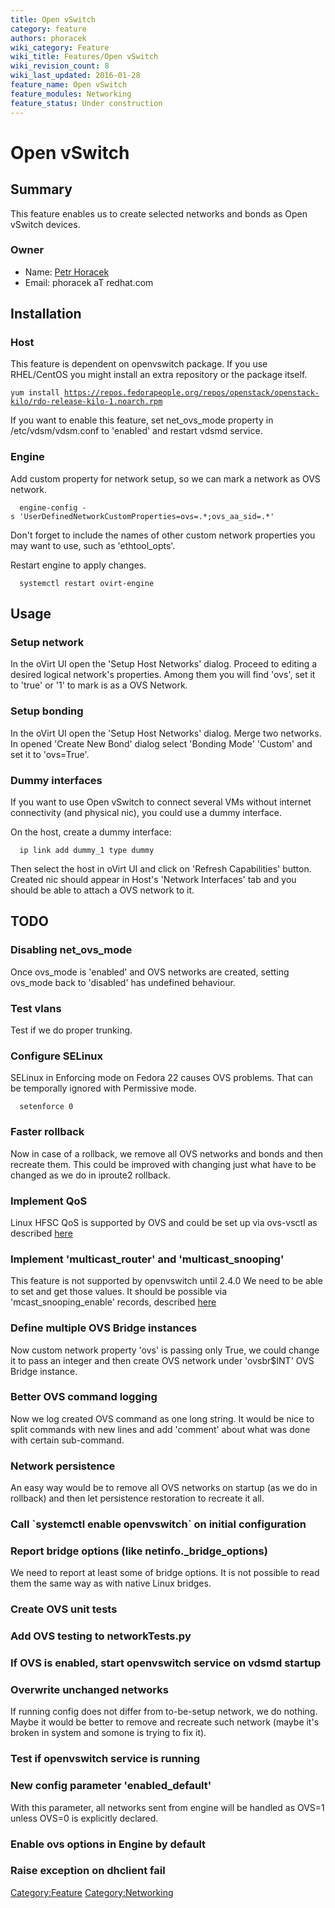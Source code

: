```yaml
---
title: Open vSwitch
category: feature
authors: phoracek
wiki_category: Feature
wiki_title: Features/Open vSwitch
wiki_revision_count: 8
wiki_last_updated: 2016-01-28
feature_name: Open vSwitch
feature_modules: Networking
feature_status: Under construction
---
```


# Open vSwitch

## Summary

This feature enables us to create selected networks and bonds as Open vSwitch devices.

### Owner

*   Name: [ Petr Horacek](User:Phoracek)
*   Email: phoracek aT redhat.com

## Installation

### Host

This feature is dependent on openvswitch package. If you use RHEL/CentOS you might install an extra repository or the package itself.

`yum install `[`https://repos.fedorapeople.org/repos/openstack/openstack-kilo/rdo-release-kilo-1.noarch.rpm`](https://repos.fedorapeople.org/repos/openstack/openstack-kilo/rdo-release-kilo-1.noarch.rpm)

If you want to enable this feature, set net_ovs_mode property in /etc/vdsm/vdsm.conf to 'enabled' and restart vdsmd service.

### Engine

Add custom property for network setup, so we can mark a network as OVS network.

      engine-config -s 'UserDefinedNetworkCustomProperties=ovs=.*;ovs_aa_sid=.*'

Don't forget to include the names of other custom network properties you may want to use, such as 'ethtool_opts'.

Restart engine to apply changes.

      systemctl restart ovirt-engine

## Usage

### Setup network

In the oVirt UI open the 'Setup Host Networks' dialog. Proceed to editing a desired logical network's properties. Among them you will find 'ovs', set it to 'true' or '1' to mark is as a OVS Network.

### Setup bonding

In the oVirt UI open the 'Setup Host Networks' dialog. Merge two networks. In opened 'Create New Bond' dialog select 'Bonding Mode' 'Custom' and set it to 'ovs=True'.

### Dummy interfaces

If you want to use Open vSwitch to connect several VMs without internet connectivity (and physical nic), you could use a dummy interface.

On the host, create a dummy interface:

      ip link add dummy_1 type dummy

Then select the host in oVirt UI and click on 'Refresh Capabilities' button. Created nic should appear in Host's 'Network Interfaces' tab and you should be able to attach a OVS network to it.

## TODO

### Disabling net_ovs_mode

Once ovs_mode is 'enabled' and OVS networks are created, setting ovs_mode back to 'disabled' has undefined behaviour.

### Test vlans

Test if we do proper trunking.

### Configure SELinux

SELinux in Enforcing mode on Fedora 22 causes OVS problems. That can be temporally ignored with Permissive mode.

      setenforce 0

### Faster rollback

Now in case of a rollback, we remove all OVS networks and bonds and then recreate them. This could be improved with changing just what have to be changed as we do in iproute2 rollback.

### Implement QoS

Linux HFSC QoS is supported by OVS and could be set up via ovs-vsctl as described [here](http://openvswitch.org/ovs-vswitchd.conf.db.5.pdf)

### Implement 'multicast_router' and 'multicast_snooping'

This feature is not supported by openvswitch until 2.4.0 We need to be able to set and get those values. It should be possible via 'mcast_snooping_enable' records, described [here](http://openvswitch.org/ovs-vswitchd.conf.db.5.pdf)

### Define multiple OVS Bridge instances

Now custom network property 'ovs' is passing only True, we could change it to pass an integer and then create OVS network under 'ovsbr$INT' OVS Bridge instance.

### Better OVS command logging

Now we log created OVS command as one long string. It would be nice to split commands with new lines and add 'comment' about what was done with certain sub-command.

### Network persistence

An easy way would be to remove all OVS networks on startup (as we do in rollback) and then let persistence restoration to recreate it all.

### Call \`systemctl enable openvswitch\` on initial configuration

### Report bridge options (like netinfo._bridge_options)

We need to report at least some of bridge options. It is not possible to read them the same way as with native Linux bridges.

### Create OVS unit tests

### Add OVS testing to networkTests.py

### If OVS is enabled, start openvswitch service on vdsmd startup

### Overwrite unchanged networks

If running config does not differ from to-be-setup network, we do nothing. Maybe it would be better to remove and recreate such network (maybe it's broken in system and somone is trying to fix it).

### Test if openvswitch service is running

### New config parameter 'enabled_default'

With this parameter, all networks sent from engine will be handled as OVS=1 unless OVS=0 is explicitly declared.

### Enable ovs options in Engine by default

### Raise exception on dhclient fail

<Category:Feature> <Category:Networking>
